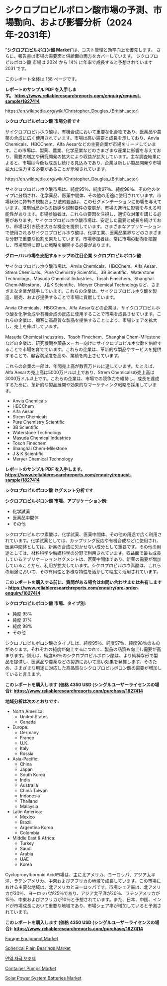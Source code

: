 <p><h1>シクロプロピルボロン酸市場の予測、市場動向、および影響分析（2024年-2031年）</h1></p><p>&ldquo;<strong><a href="https://www.reliableresearchreports.com/cyclopropylboronic-acid-r1827414">シクロプロピルボロン酸 Market</a></strong>&rdquo;は、コスト管理と効率向上を優先します。 さらに、報告書は市場の需要面と供給面の両方をカバーしています。 シクロプロピルボロン酸 市場は 2024 から 14% に年率で成長すると予想されています2031 です。</p>
<p>このレポート全体は 158 ページです。</p>
<p><strong>レポートのサンプル PDF を入手します。&nbsp;<a href="https://www.reliableresearchreports.com/enquiry/request-sample/1827414">https://www.reliableresearchreports.com/enquiry/request-sample/1827414</a></strong></p>
<p><a href="https://en.wikipedia.org/wiki/Christopher_Douglas_(British_actor)">https://en.wikipedia.org/wiki/Christopher_Douglas_(British_actor)</a></p>
<p><strong>シクロプロピルボロン酸 市場分析です</strong></p>
<p><p>サイクロプロピルホウ酸は、有機合成において重要な化合物であり、医薬品や農薬の合成に広く使用されています。市場は高い需要と成長を示しており、Anvia Chemicals、HBCChem、Alfa Aesarなどの主要企業が市場をリードしています。この市場は、製薬、農業、化学産業などのさまざまな産業に影響を与えており、需要の増加や研究開発の拡大により収益が拡大しています。主な調査結果によると、市場は今後も成長し続ける見込みであり、企業は新しい製品開発や市場拡大に注力する必要があることが示唆されています。</p></p>
<p>https://en.wikipedia.org/wiki/Christopher_Douglas_(British_actor)</p>
<p><p>サイクロプロピルホウ酸市場は、純度95％、純度97％、純度98％、その他のタイプに分類され、化学薬品、医薬中間体、その他の用途に使用されています。市場状況に特有の規制および法的要因は、このセグメンテーションに影響を与えています。規制当局からの指導や規制要件の変更が、市場の進行に影響を与える可能性があります。市場参加者は、これらの要因を注視し、適切な対策を講じる必要があります。サイクロプロピルホウ酸市場は、安定した需要と成長を続けており、市場は引き続き大きな機会を提供しています。さまざまなアプリケーションで使用されるサイクロプロピルホウ酸は、化学工業、医薬品業界などのさまざまな分野で重要な役割を果たしています。市場参加者は、常に市場の動向を把握し、市場環境に即した戦略を展開する必要があります。</p></p>
<p><strong>グローバル市場を支配するトップの注目企業 シクロプロピルボロン酸</strong></p>
<p><p>サイクロプロピルホウ酸市場は、Anvia Chemicals、HBCChem、Alfa Aesar、Strem Chemicals、Pure Chemistry Scientific、3B Scientific、Waterstone Technology、Masuda Chemical Industries、Tosoh Finechem、Shanghai Chem-Milestone、J＆K Scientific、Meryer Chemical Technologyなど、さまざまな企業が競争しています。これらの企業は、サイクロプロピルホウ酸を製造、販売、および提供することで市場に貢献しています。</p><p>Anvia Chemicals、HBCChem、Alfa Aesarなどの企業は、サイクロプロピルホウ酸を化学合成や有機合成の反応に使用することで市場を成長させています。これらの企業は、顧客に高品質な製品を提供することにより、市場シェアを拡大し、売上を伸ばしています。</p><p>Masuda Chemical Industries、Tosoh Finechem、Shanghai Chem-Milestoneなどの企業は、研究機関や薬品メーカー向けにサイクロプロピルホウ酸を供給することで市場を育てています。これらの企業は、革新的な製品やサービスを提供することで、顧客満足度を高め、業績を向上させています。</p><p>これらの企業の一部は、年間売上高が数百万ドルに達しています。たとえば、Alfa Aesarの売上高は5000万ドル以上であり、Strem Chemicalsの売上高は3000万ドル以上です。これらの企業は、市場での競争力を維持し、成長を達成するために、革新的な製品展開や効果的なマーケティング戦略を採用しています。</p></p>
<p><ul><li>Anvia Chemicals</li><li>HBCChem</li><li>Alfa Aesar</li><li>Strem Chemicals</li><li>Pure Chemistry Scientific</li><li>3B Scientific</li><li>Waterstone Technology</li><li>Masuda Chemical Industries</li><li>Tosoh Finechem</li><li>Shanghai Chem-Milestone</li><li>J & K Scientific</li><li>Meryer Chemical Technology</li></ul></p>
<p><strong>レポートのサンプル PDF を入手します。 <a href="https://www.reliableresearchreports.com/enquiry/request-sample/1827414">https://www.reliableresearchreports.com/enquiry/request-sample/1827414</a></strong></p>
<p><strong>シクロプロピルボロン酸 セグメント分析です</strong></p>
<p><strong>シクロプロピルボロン酸 市場、アプリケーション別:</strong></p>
<p><ul><li>化学試薬</li><li>医薬品中間体</li><li>その他</li></ul></p>
<p><p>シクロプロピルホウ素酸は、化学試薬、医薬中間体、その他の用途で広く利用されています。化学試薬としては、カップリング反応や有機合成などに使用され、医薬中間体としては、新薬の合成に欠かせない成分として重要です。その他の用途としては、材料科学や触媒科学の分野で利用されています。収益面で最も成長しているアプリケーションセグメントは、医薬中間体であり、新薬の需要が増加していることから、利用が拡大しています。シクロプロピルホウ素酸は、これらの用途において、その有用性と多様な特性を活かして幅広く活用されています。</p></p>
<p><strong>このレポートを購入する前に、質問がある場合はお問い合わせまたは共有します - <a href="https://www.reliableresearchreports.com/enquiry/pre-order-enquiry/1827414">https://www.reliableresearchreports.com/enquiry/pre-order-enquiry/1827414</a></strong></p>
<p><strong>シクロプロピルボロン酸 市場、タイプ別:</strong></p>
<p><ul><li>純度 95%</li><li>純度 97%</li><li>純度 98%</li><li>その他</li></ul></p>
<p><p>シクロプロピルボロン酸のタイプには、純度95％、純度97％、純度98％のものがあります。それぞれの純度が向上するにつれて、製品の品質も向上し需要が高まります。例えば、純度98％のシクロプロピルボロン酸は、より純粋な形で製品を提供し、医薬品や農薬などの製造において高い効果を発揮します。そのため、さまざまな用途に対応した高品質なシクロプロピルボロン酸の需要が増加していると言えます。</p></p>
<p><strong>このレポートを購入します (価格 4350 USD (シングルユーザーライセンスの場合): <a href="https://www.reliableresearchreports.com/purchase/1827414">https://www.reliableresearchreports.com/purchase/1827414</a></strong></p>
<p><strong>地域分析は次のとおりです:</strong></p>
<p><ul>
    <li>
        North America:
        <ul>
            <li>United States</li>
            <li>Canada</li>
        </ul>
    </li>
    <li>
        Europe:
        <ul>
            <li>Germany</li>
            <li>France</li>
            <li>U.K.</li>
            <li>Italy</li>
            <li>Russia</li>
        </ul>
    </li>
    <li>
        Asia-Pacific:
        <ul>
            <li>China</li>
            <li>Japan</li>
            <li>South Korea</li>
            <li>India</li>
            <li>Australia</li>
            <li>China Taiwan</li>
            <li>Indonesia</li>
            <li>Thailand</li>
            <li>Malaysia</li>
        </ul>
    </li>
    <li>
        Latin America:
        <ul>
            <li>Mexico</li>
            <li>Brazil</li>
            <li>Argentina Korea</li>
            <li>Colombia</li>
        </ul>
    </li>
    <li>
        Middle East & Africa:
        <ul>
            <li>Turkey</li>
            <li>Saudi</li>
            <li>Arabia</li>
            <li>UAE</li>
            <li>Korea</li>
        </ul>
    </li>
    </ul></p>
<p><p>Cyclopropylboronic Acid市場は、主に北アメリカ、ヨーロッパ、アジア太平洋、ラテンアメリカ、中東およびアフリカの地域で成長しています。この市場における主要な地域は、北アメリカとヨーロッパです。市場シェア率は、北アメリカが30％、ヨーロッパが25％であり、アジア太平洋が20％、ラテンアメリカが15％、中東およびアフリカが10％と予想されています。また、日本、中国、インドが市場成長において重要な地域であり、市場シェア率が増加していると予測されています。</p></p>
<p><strong>このレポートを購入します (価格 4350 USD (シングルユーザーライセンスの場合): <a href="https://www.reliableresearchreports.com/purchase/1827414">https://www.reliableresearchreports.com/purchase/1827414</a></strong></p>
<p><p><a href="https://medium.com/@lottierunte68/forage-equipment-market-a-global-and-regional-analysis-focus-on-region-country-level-analysis-698ac50c541f">Forage Equipment Market</a></p><p><a href="https://medium.com/@lottierunte68/comprehensive-analysis-of-the-global-spherical-plain-bearings-market-growth-trends-market-acf720bd4d66">Spherical Plain Bearings Market</a></p><p><a href="https://medium.com/@mujgankortalih/%EA%B8%80%EB%A1%9C%EB%B2%8C-%EB%A9%B4%EC%97%AD%EC%9E%90%EA%B7%B9%EC%A0%9C-%EB%B3%B4%EC%A1%B0%EC%A0%9C-%EC%8B%9C%EC%9E%A5-%ED%98%84%ED%99%A9-2024-2031-%EB%B0%8F-%EC%A7%80%EC%97%AD-%EC%A0%9C%ED%92%88-%EB%B0%8F-%EC%B5%9C%EC%A2%85-%EC%82%AC%EC%9A%A9%EC%97%90-%EB%94%B0%EB%A5%B8-%EC%98%88%EC%B8%A1-e8723b240584">면역 자극 보조제</a></p><p><a href="https://www.linkedin.com/pulse/container-pumps-market-global-regional-analysis-gudie?trackingId=OLxyh96vQjyrTLKWd07YyQ%3D%3D">Container Pumps Market</a></p><p><a href="https://www.linkedin.com/pulse/in-depth-analysis-global-solar-power-system-batteries-ug1oe?trackingId=qGR7prBrSTyxfrxWXkTeaw%3D%3D">Solar Power System Batteries Market</a></p></p>